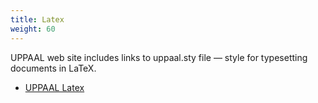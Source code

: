 ```yaml
---
title: Latex
weight: 60
---
```


UPPAAL web site includes links to uppaal.sty file — style for typesetting documents in LaTeX.

  * [UPPAAL Latex](https://github.com/DEIS-Tools/uppaal-latex)